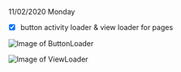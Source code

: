 11/02/2020 Monday
- [x] button activity loader & view loader for pages

![Image of ButtonLoader](https://user-images.githubusercontent.com/30683150/97935460-9a629400-1d46-11eb-9fed-acc1cdba3e31.png=300x150)

![Image of ViewLoader](https://user-images.githubusercontent.com/30683150/97935461-9cc4ee00-1d46-11eb-8924-b8a0a81fd257.png=300x150)